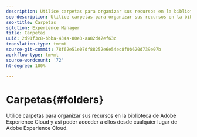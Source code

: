 ```yaml
---
description: Utilice carpetas para organizar sus recursos en la biblioteca de Adobe Experience Cloud y así poder acceder a ellos desde cualquier lugar de Adobe Experience Cloud.
seo-description: Utilice carpetas para organizar sus recursos en la biblioteca de Adobe Experience Cloud y así poder acceder a ellos desde cualquier lugar de Adobe Experience Cloud.
seo-title: Carpetas
solution: Experience Manager
title: Carpetas
uuid: 2d91f3c8-bbba-434a-80e3-aa82d47ef63c
translation-type: tm+mt
source-git-commit: 78f62e51e07df88252e6e54ec8f0b620d739e07b
workflow-type: tm+mt
source-wordcount: '72'
ht-degree: 100%

---
```



# Carpetas{#folders}

Utilice carpetas para organizar sus recursos en la biblioteca de Adobe Experience Cloud y así poder acceder a ellos desde cualquier lugar de Adobe Experience Cloud.

